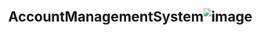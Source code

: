 # AccountManagementSystem![image](https://github.com/user-attachments/assets/2cbae1f7-f23c-4769-a54e-495c638513ab)
